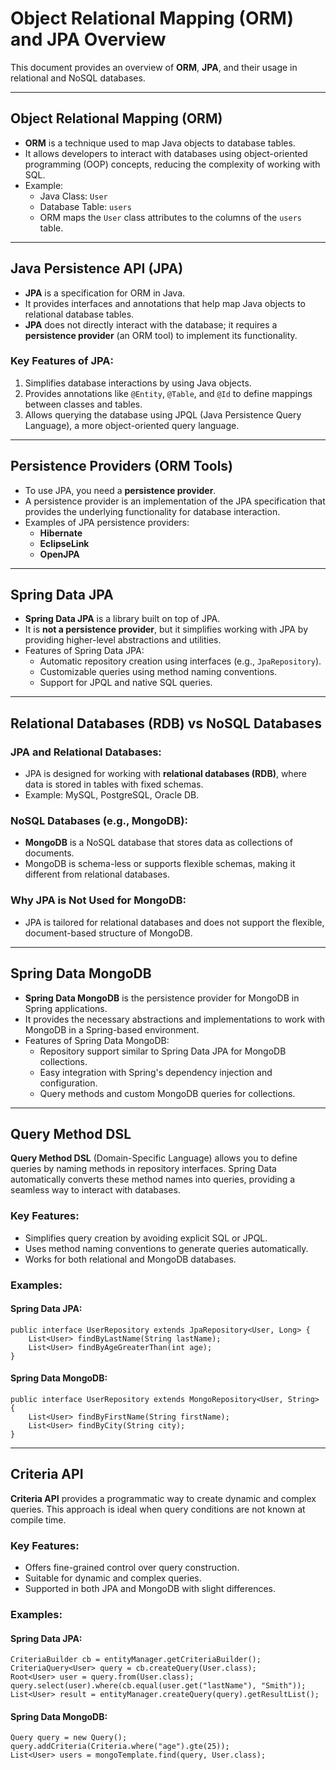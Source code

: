 # Object Relational Mapping (ORM) and JPA Overview

This document provides an overview of **ORM**, **JPA**, and their usage in relational and NoSQL databases.

---

## Object Relational Mapping (ORM)

- **ORM** is a technique used to map Java objects to database tables.
- It allows developers to interact with databases using object-oriented programming (OOP) concepts, reducing the complexity of working with SQL.
- Example:
    - Java Class: `User`
    - Database Table: `users`
    - ORM maps the `User` class attributes to the columns of the `users` table.

---

## Java Persistence API (JPA)

- **JPA** is a specification for ORM in Java.
- It provides interfaces and annotations that help map Java objects to relational database tables.
- **JPA** does not directly interact with the database; it requires a **persistence provider** (an ORM tool) to implement its functionality.

### Key Features of JPA:
1. Simplifies database interactions by using Java objects.
2. Provides annotations like `@Entity`, `@Table`, and `@Id` to define mappings between classes and tables.
3. Allows querying the database using JPQL (Java Persistence Query Language), a more object-oriented query language.

---

## Persistence Providers (ORM Tools)

- To use JPA, you need a **persistence provider**.
- A persistence provider is an implementation of the JPA specification that provides the underlying functionality for database interaction.
- Examples of JPA persistence providers:
    - **Hibernate**
    - **EclipseLink**
    - **OpenJPA**

---

## Spring Data JPA

- **Spring Data JPA** is a library built on top of JPA.
- It is **not a persistence provider**, but it simplifies working with JPA by providing higher-level abstractions and utilities.
- Features of Spring Data JPA:
    - Automatic repository creation using interfaces (e.g., `JpaRepository`).
    - Customizable queries using method naming conventions.
    - Support for JPQL and native SQL queries.

---

## Relational Databases (RDB) vs NoSQL Databases

### JPA and Relational Databases:
- JPA is designed for working with **relational databases (RDB)**, where data is stored in tables with fixed schemas.
- Example: MySQL, PostgreSQL, Oracle DB.

### NoSQL Databases (e.g., MongoDB):
- **MongoDB** is a NoSQL database that stores data as collections of documents.
- MongoDB is schema-less or supports flexible schemas, making it different from relational databases.

### Why JPA is Not Used for MongoDB:
- JPA is tailored for relational databases and does not support the flexible, document-based structure of MongoDB.

---

## Spring Data MongoDB

- **Spring Data MongoDB** is the persistence provider for MongoDB in Spring applications.
- It provides the necessary abstractions and implementations to work with MongoDB in a Spring-based environment.
- Features of Spring Data MongoDB:
    - Repository support similar to Spring Data JPA for MongoDB collections.
    - Easy integration with Spring's dependency injection and configuration.
    - Query methods and custom MongoDB queries for collections.

---

## Query Method DSL

**Query Method DSL** (Domain-Specific Language) allows you to define queries by naming methods in repository interfaces. Spring Data automatically converts these method names into queries, providing a seamless way to interact with databases.

### Key Features:
- Simplifies query creation by avoiding explicit SQL or JPQL.
- Uses method naming conventions to generate queries automatically.
- Works for both relational and MongoDB databases.

### Examples:

#### Spring Data JPA:
```
public interface UserRepository extends JpaRepository<User, Long> {  
    List<User> findByLastName(String lastName);  
    List<User> findByAgeGreaterThan(int age);  
}
```

#### Spring Data MongoDB:
```
public interface UserRepository extends MongoRepository<User, String> {  
    List<User> findByFirstName(String firstName);  
    List<User> findByCity(String city);  
}
```

---

## Criteria API

**Criteria API** provides a programmatic way to create dynamic and complex queries. This approach is ideal when query conditions are not known at compile time.

### Key Features:
- Offers fine-grained control over query construction.
- Suitable for dynamic and complex queries.
- Supported in both JPA and MongoDB with slight differences.

### Examples:

#### Spring Data JPA:
```
CriteriaBuilder cb = entityManager.getCriteriaBuilder();  
CriteriaQuery<User> query = cb.createQuery(User.class);  
Root<User> user = query.from(User.class);  
query.select(user).where(cb.equal(user.get("lastName"), "Smith"));  
List<User> result = entityManager.createQuery(query).getResultList();  

```

#### Spring Data MongoDB:
```
Query query = new Query();  
query.addCriteria(Criteria.where("age").gte(25));  
List<User> users = mongoTemplate.find(query, User.class);  
```